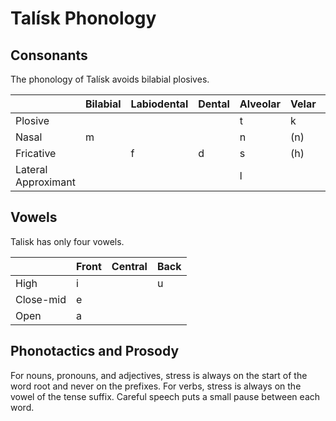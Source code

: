 # Talísk Phonology

## Consonants

The phonology of Talísk avoids bilabial plosives.

|                     | Bilabial | Labiodental | Dental | Alveolar | Velar | Glottal |
| ------------------- | -------- | ----------- | ------ | -------- | ----- | ------- |
| Plosive             |          |             |        | t        | k     |         |
| Nasal               | m        |             |        | n        | (n)   |         |
| Fricative           |          | f           | d      | s        | (h)   | h       |
| Lateral Approximant |          |             |        | l        |       |         |

## Vowels

Talisk has only four vowels.

|           | Front | Central | Back |
| --------- | ----- | ------- | ---- |
| High      | i     |         | u    |
| Close-mid | e     |         |      |
| Open      | a     |         |      |

## Phonotactics and Prosody

For nouns, pronouns, and adjectives, stress is always on the start of the word
root and never on the prefixes. For verbs, stress is always on the vowel of the
tense suffix. Careful speech puts a small pause between each word.
